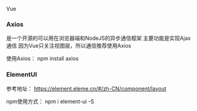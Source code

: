 Vue

### Axios
是一个开源的可以用在浏览器端和NodeJS的异步通信框架
主要功能是实现Ajax通信
因为Vue只关注视图层，所以通信推荐使用Axios

使用Axios：
npm install axios


### ElementUI
参考地址：
https://element.eleme.cn/#/zh-CN/component/layout

npm使用方式：
npm i element-ui -S